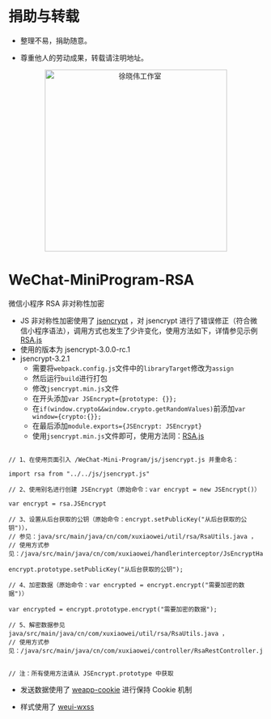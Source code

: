 # 捐助与转载

- 整理不易，捐助随意。

- 尊重他人的劳动成果，转载请注明地址。

<p align=center>
  <a href="https://xuxiaowei.com.cn">
    <img src="https://cdn2.xuxiaowei.com.cn/img/QRCode.png/xuxiaowei.com.cn" alt="徐晓伟工作室" width="360">
  </a>
</p>

# WeChat-MiniProgram-RSA
微信小程序 RSA 非对称性加密

- JS 非对称性加密使用了 [jsencrypt](https://github.com/travist/jsencrypt) ，对 jsencrypt 进行了错误修正（符合微信小程序语法），调用方式也发生了少许变化，使用方法如下，详情参见示例 [RSA.js](https://github.com/XXWXHK/WeChat-MiniProgram-RSA/blob/master/WeChat-Mini-Program/pages/RSA/RSA.js)
- 使用的版本为 jsencrypt-3.0.0-rc.1
- jsencrypt-3.2.1
    - 需要将`webpack.config.js`文件中的`libraryTarget`修改为`assign`
    - 然后运行`build`进行打包
    - 修改`jsencrypt.min.js`文件
    - 在开头添加`var JSEncrypt={prototype: {}};`
    - 在`if(window.crypto&&window.crypto.getRandomValues)`前添加`var window={crypto:{}};`
    - 在最后添加`module.exports={JSEncrypt: JSEncrypt}`
    - 使用`jsencrypt.min.js`文件即可，使用方法同：[RSA.js](./WeChat-Mini-Program/pages/RSA/RSA.js)

```

// 1、在使用页面引入 /WeChat-Mini-Program/js/jsencrypt.js 并重命名：

import rsa from "../../js/jsencrypt.js"

// 2、使用别名进行创建 JSEncrypt（原始命令：var encrypt = new JSEncrypt()）

var encrypt = rsa.JSEncrypt

// 3、设置从后台获取的公钥（原始命令：encrypt.setPublicKey("从后台获取的公钥")），
// 参见：java/src/main/java/cn/com/xuxiaowei/util/rsa/RsaUtils.java ，
// 使用方式参见：/java/src/main/java/cn/com/xuxiaowei/handlerinterceptor/JsEncryptHandlerInterceptor.java

encrypt.prototype.setPublicKey("从后台获取的公钥");

// 4、加密数据（原始命令：var encrypted = encrypt.encrypt("需要加密的数据")）

var encrypted = encrypt.prototype.encrypt("需要加密的数据");

// 5、解密数据参见 java/src/main/java/cn/com/xuxiaowei/util/rsa/RsaUtils.java ，
// 使用方式参见：/java/src/main/java/cn/com/xuxiaowei/controller/RsaRestController.java


// 注：所有使用方法请从 JSEncrypt.prototype 中获取

```

- 发送数据使用了 [weapp-cookie](https://github.com/charleslo1/weapp-cookie) 进行保持 Cookie 机制

- 样式使用了 [weui-wxss](https://github.com/Tencent/weui-wxss)
